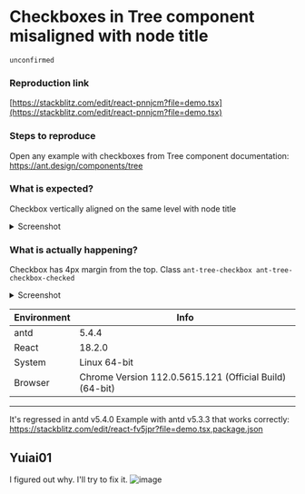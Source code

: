 # Checkboxes in Tree component misaligned with node title

`unconfirmed`

### Reproduction link

[https://stackblitz.com/edit/react-pnnjcm?file=demo.tsx](https://stackblitz.com/edit/react-pnnjcm?file=demo.tsx)

### Steps to reproduce

Open any example with checkboxes from Tree component documentation: https://ant.design/components/tree

### What is expected?

Checkbox vertically aligned on the same level with node title

<details>
  <summary>Screenshot</summary>
  
![image](https://user-images.githubusercontent.com/3332159/233451821-6d25ab7a-cc8c-4c55-9796-922219451a68.png)
  
</details>

### What is actually happening?

Checkbox has 4px margin from the top. Class `ant-tree-checkbox ant-tree-checkbox-checked`

<details>
  <summary>Screenshot</summary>
  
![image](https://user-images.githubusercontent.com/3332159/233450857-75296433-8977-4d11-a5cc-131e8cdd604e.png)
  
</details>

| Environment | Info                                                    |
| ----------- | ------------------------------------------------------- |
| antd        | 5.4.4                                                   |
| React       | 18.2.0                                                  |
| System      | Linux 64-bit                                            |
| Browser     | Chrome Version 112.0.5615.121 (Official Build) (64-bit) |

---

It's regressed in antd v5.4.0
Example with antd v5.3.3 that works correctly: https://stackblitz.com/edit/react-fv5jpr?file=demo.tsx,package.json

<!-- generated by ant-design-issue-helper. DO NOT REMOVE -->

## Yuiai01

I figured out why. I'll try to fix it.
![image](https://user-images.githubusercontent.com/112228030/233509720-4ef4659e-0074-4b38-9cd0-177cc98778f7.png)
